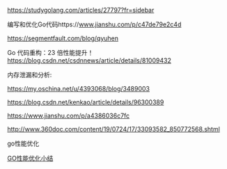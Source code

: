 https://studygolang.com/articles/27797?fr=sidebar

编写和优化Go代码https://www.jianshu.com/p/c47de79e2c4d

https://segmentfault.com/blog/qyuhen

Go 代码重构：23 倍性能提升！https://blog.csdn.net/csdnnews/article/details/81009432





内存泄漏和分析:

https://my.oschina.net/u/4393068/blog/3489003

https://blog.csdn.net/kenkao/article/details/96300389

https://www.jianshu.com/p/a4386036c7fc

http://www.360doc.com/content/19/0724/17/33093582_850772568.shtml



go性能优化

[GO性能优化小结](https://www.cnblogs.com/zhangboyu/p/7456609.html)



